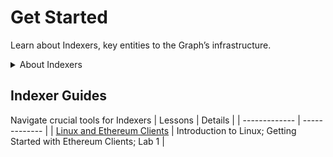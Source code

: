 # Get Started

Learn about Indexers, key entities to the Graph’s infrastructure. 

<details>

<summary>About Indexers</summary>

### Indexers

Indexers are essential to The Graph’s query processing services. They are responsible for quick, reliable, and efficient retrieval of data from blockchains, which supports the expansive ecosystem of decentralized apps. 

Indexers perform the following roles: 
- Operators of Graph Nodes
- Serving Queries
- Stakeholders in the Network
- Service Providers


</details>

## Indexer Guides

Navigate crucial tools for Indexers
| Lessons  | Details |
| ------------- | ------------- |
|  [Linux and Ethereum Clients](#indexing-101/linux-and-ethereum-clients)  | Introduction to Linux; Getting Started with Ethereum Clients; Lab 1  |



